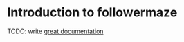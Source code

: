# Introduction to followermaze

TODO: write [great documentation](http://jacobian.org/writing/great-documentation/what-to-write/)
